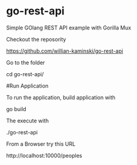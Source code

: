 # go-rest-api

Simple GOlang REST API example with Gorilla Mux

Checkout the reposority

https://github.com/willian-kaminski/go-rest-api

Go to the folder

cd go-rest-api/

#Run Application

To run the application, build application with

go build

The execute with

./go-rest-api

From a Browser try this URL

http://localhost:10000/peoples